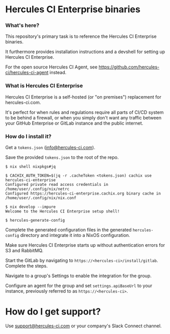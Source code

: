 
# Hercules CI Enterprise binaries

### What's here?

This repository's primary task is to reference the Hercules CI Enterprise binaries.

It furthermore provides installation instructions and a devshell for setting up
Hercules CI Enterprise.

For the open source Hercules CI Agent, see https://github.com/hercules-ci/hercules-ci-agent instead.

### What is Hercules CI Enterprise

Hercules CI Enterprise is a self-hosted (or "on premises") replacement for hercules-ci.com.

It's perfect for when rules and regulations require all parts of CI/CD system to be behind a firewall, or when you simply don't want any traffic between your GitHub Enterprise or GitLab instance and the public internet.

### How do I install it?

Get a `tokens.json` ([info@hercules-ci.com](info@hercules-ci.com)).

Save the provided `tokens.json` to the root of the repo.

```console
$ nix shell nixpkgs#jq

$ CACHIX_AUTH_TOKEN=$(jq -r .cacheToken <tokens.json) cachix use hercules-ci-enterprise
Configured private read access credentials in /home/user/.config/nix/netrc
Configured https://hercules-ci-enterprise.cachix.org binary cache in /home/user/.config/nix/nix.conf

$ nix develop --impure
Welcome to the Hercules CI Enterprise setup shell!

$ hercules-generate-config
```

Complete the generated configuration files in the generated `hercules-config` directory and integrate it into a NixOS configuration.

Make sure Hercules CI Enterprise starts up without authentication errors for S3 and RabbitMQ.

Start the GitLab by navigating to `https://<hercules-ci>/install/gitlab`. Complete the steps.

Navigate to a group's Settings to enable the integration for the group.

Configure an agent for the group and set `settings.apiBaseUrl` to your instance, previously referred to as `https://<hercules-ci>`.

# How do I get support?

Use [support@hercules-ci.com](mailto:support@hercules-ci.com) or your company's Slack Connect channel.

